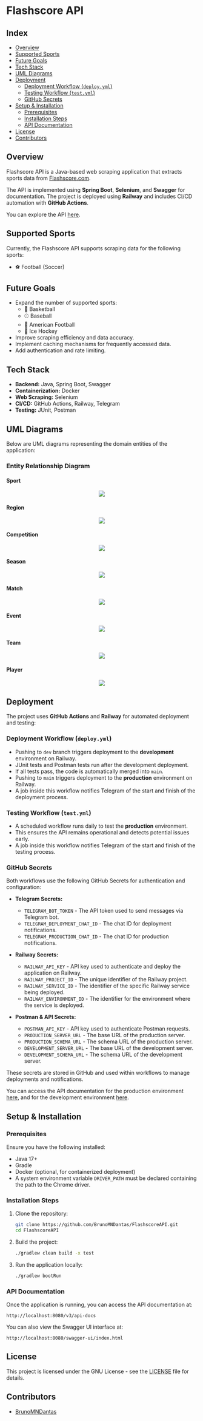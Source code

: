 # Flashscore API

## Index

- [Overview](#overview)
- [Supported Sports](#supported-sports)
- [Future Goals](#future-goals)
- [Tech Stack](#tech-stack)
- [UML Diagrams](#uml-diagrams)
- [Deployment](#deployment)
  - [Deployment Workflow (`deploy.yml`)](#deployment-workflow-deployyml)
  - [Testing Workflow (`test.yml`)](#testing-workflow-testyml)
  - [GitHub Secrets](#github-secrets)
- [Setup & Installation](#setup--installation)
  - [Prerequisites](#prerequisites)
  - [Installation Steps](#installation-steps)
  - [API Documentation](#api-documentation)
- [License](#license)
- [Contributors](#contributors)

## Overview

Flashscore API is a Java-based web scraping application that extracts sports data from [Flashscore.com](https://www.flashscore.com).

The API is implemented using **Spring Boot**, **Selenium**, and **Swagger** for documentation. The project is deployed using **Railway** and includes CI/CD automation with **GitHub Actions**.

You can explore the API [here](https://flashscoreapi-production.up.railway.app/swagger-ui/index.html#/).

## Supported Sports

Currently, the Flashscore API supports scraping data for the following sports:

- ⚽ Football (Soccer)

## Future Goals

- Expand the number of supported sports:
  - 🏀 Basketball
  - ⚾ Baseball
  - 🏈 American Football
  - 🏒 Ice Hockey
- Improve scraping efficiency and data accuracy.
- Implement caching mechanisms for frequently accessed data.
- Add authentication and rate limiting.

## Tech Stack

- **Backend:** Java, Spring Boot, Swagger
- **Containerization:** Docker
- **Web Scraping:** Selenium
- **CI/CD:** GitHub Actions, Railway, Telegram
- **Testing:** JUnit, Postman

## UML Diagrams

Below are UML diagrams representing the domain entities of the application:

### Entity Relationship Diagram

#### Sport
<p align="center">
	<img src = "https://raw.githubusercontent.com/BrunoMNDantas/FlashscoreAPI/master/docs/Sport.png" >
</p>

#### Region
<p align="center">
	<img src = "https://raw.githubusercontent.com/BrunoMNDantas/FlashscoreAPI/master/docs/Region.png" >
</p>

#### Competition
<p align="center">
	<img src = "https://raw.githubusercontent.com/BrunoMNDantas/FlashscoreAPI/master/docs/Competition.png" >
</p>

#### Season
<p align="center">
	<img src = "https://raw.githubusercontent.com/BrunoMNDantas/FlashscoreAPI/master/docs/Season.png" >
</p>

#### Match
<p align="center">
	<img src = "https://raw.githubusercontent.com/BrunoMNDantas/FlashscoreAPI/master/docs/Match.png" >
</p>

#### Event
<p align="center">
	<img src = "https://raw.githubusercontent.com/BrunoMNDantas/FlashscoreAPI/master/docs/Event.png" >
</p>

#### Team
<p align="center">
	<img src = "https://raw.githubusercontent.com/BrunoMNDantas/FlashscoreAPI/master/docs/Team.png" >
</p>

#### Player
<p align="center">
	<img src = "https://raw.githubusercontent.com/BrunoMNDantas/FlashscoreAPI/master/docs/Player.png" >
</p>

## Deployment

The project uses **GitHub Actions** and **Railway** for automated deployment and testing:

### Deployment Workflow (`deploy.yml`)

- Pushing to `dev` branch triggers deployment to the **development** environment on Railway.
- JUnit tests and Postman tests run after the development deployment.
- If all tests pass, the code is automatically merged into `main`.
- Pushing to `main` triggers deployment to the **production** environment on Railway.
- A job inside this workflow notifies Telegram of the start and finish of the deployment process.

### Testing Workflow (`test.yml`)

- A scheduled workflow runs daily to test the **production** environment.
- This ensures the API remains operational and detects potential issues early.
- A job inside this workflow notifies Telegram of the start and finish of the testing process.

### GitHub Secrets

Both workflows use the following GitHub Secrets for authentication and configuration:

- **Telegram Secrets:**
  - `TELEGRAM_BOT_TOKEN` - The API token used to send messages via Telegram bot.
  - `TELEGRAM_DEPLOYMENT_CHAT_ID` - The chat ID for deployment notifications.
  - `TELEGRAM_PRODUCTION_CHAT_ID` - The chat ID for production notifications.

- **Railway Secrets:**
  - `RAILWAY_API_KEY` - API key used to authenticate and deploy the application on Railway.
  - `RAILWAY_PROJECT_ID` - The unique identifier of the Railway project.
  - `RAILWAY_SERVICE_ID` - The identifier of the specific Railway service being deployed.
  - `RAILWAY_ENVIRONMENT_ID` - The identifier for the environment where the service is deployed.

- **Postman & API Secrets:**
  - `POSTMAN_API_KEY` - API key used to authenticate Postman requests.
  - `PRODUCTION_SERVER_URL` - The base URL of the production server.
  - `PRODUCTION_SCHEMA_URL` - The schema URL of the production server.
  - `DEVELOPMENT_SERVER_URL` - The base URL of the development server.
  - `DEVELOPMENT_SCHEMA_URL` - The schema URL of the development server.

These secrets are stored in GitHub and used within workflows to manage deployments and notifications.

You can access the API documentation for the production environment [here](https://flashscoreapi-production.up.railway.app/swagger-ui/index.html#/), and for the development environment [here](https://flashscoreapi-development.up.railway.app/swagger-ui/index.html#/).

## Setup & Installation

### Prerequisites

Ensure you have the following installed:

- Java 17+
- Gradle
- Docker (optional, for containerized deployment)
- A system environment variable `DRIVER_PATH` must be declared containing the path to the Chrome driver.

### Installation Steps

1. Clone the repository:
   ```sh
   git clone https://github.com/BrunoMNDantas/FlashscoreAPI.git
   cd FlashscoreAPI
   ```
2. Build the project:
   ```sh
   ./gradlew clean build -x test
   ```
3. Run the application locally:
   ```sh
   ./gradlew bootRun
   ```

### API Documentation

Once the application is running, you can access the API documentation at:

```
http://localhost:8080/v3/api-docs
```

You can also view the Swagger UI interface at:

```
http://localhost:8080/swagger-ui/index.html
```

## License

This project is licensed under the GNU License - see the [LICENSE](LICENSE) file for details.

## Contributors

- [BrunoMNDantas](https://github.com/BrunoMNDantas)

